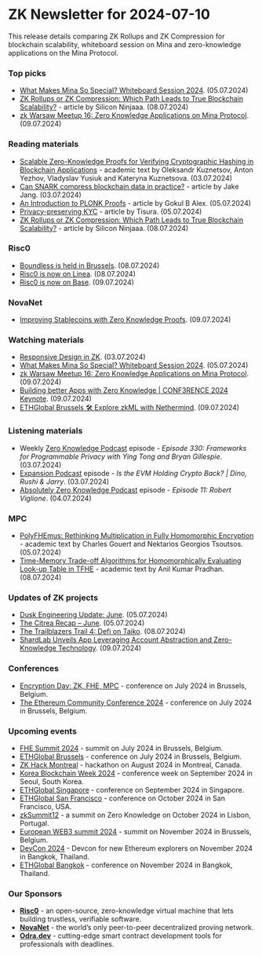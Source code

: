 # ZK Newsletter for 2024-07-10
This release details comparing ZK Rollups and ZK Compression for blockchain scalability, whiteboard session on Mina and zero-knowledge applications on the Mina Protocol.

### Top picks
* [What Makes Mina So Special? Whiteboard Session 2024](https://www.youtube.com/watch?v=-fG0JLtYlJE). (05.07.2024)
* [ZK Rollups or ZK Compression: Which Path Leads to True Blockchain Scalability?](https://medium.com/@silicon-ninjaa/zk-rollups-or-zk-compression-which-path-leads-to-true-blockchain-scalability-7436c2dd7a3f) - article by Silicon Ninjaaa. (08.07.2024)
* [zk Warsaw Meetup 16: Zero Knowledge Applications on Mina Protocol](https://www.youtube.com/watch?v=etpZeX0V7ZY). (09.07.2024)

### Reading materials 
* [Scalable Zero-Knowledge Proofs for Verifying Cryptographic Hashing in Blockchain Applications](https://arxiv.org/pdf/2407.03511) - academic text by Oleksandr Kuznetsov, Anton Yezhov, Vladyslav Yusiuk and Kateryna Kuznetsova. (03.07.2024)
* [Can SNARK compress blockchain data in practice?](https://medium.com/tokamak-network/can-snark-compress-blockchain-data-in-practice-b763f5397332) - article by Jake Jang. (03.07.2024)
* [An Introduction to PLONK Proofs](https://gokulbalex.medium.com/an-introduction-to-plonk-proofs-2611a522f1be) - article by Gokul B Alex. (05.07.2024)
* [Privacy-preserving KYC](https://medium.com/@tisura/privacy-preserving-kyc-57002ab8d3f2) - article by Tisura. (05.07.2024)
* [ZK Rollups or ZK Compression: Which Path Leads to True Blockchain Scalability?](https://medium.com/@silicon-ninjaa/zk-rollups-or-zk-compression-which-path-leads-to-true-blockchain-scalability-7436c2dd7a3f) - article by Silicon Ninjaaa. (08.07.2024)

### Risc0
* [Boundless is held in Brussels](https://x.com/RiscZero/status/1810214611569815990). (08.07.2024)
* [Risc0 is now on Linea](https://x.com/RiscZero/status/1810418492556095823). (08.07.2024)
* [Risc0 is now on Base](https://x.com/RiscZero/status/1810688259871089026). (09.07.2024)

### NovaNet 
* [Improving Stablecoins with Zero Knowledge Proofs](https://www.novanet.xyz/blog/improving-stablecoins-with-zero-knowledge-proofs). (09.07.2024)

### Watching materials
* [Responsive Design in ZK](https://www.youtube.com/watch?v=ySub07pxAL8). (03.07.2024)
* [What Makes Mina So Special? Whiteboard Session 2024](https://www.youtube.com/watch?v=-fG0JLtYlJE). (05.07.2024)
* [zk Warsaw Meetup 16: Zero Knowledge Applications on Mina Protocol](https://www.youtube.com/watch?v=etpZeX0V7ZY). (09.07.2024)
* [Building better Apps with Zero Knowledge | CONF3RENCE 2024 Keynote](https://www.youtube.com/watch?v=KirRhwsgBV8). (09.07.2024)
* [ETHGlobal Brussels 🛠️ Explore zkML with Nethermind](https://www.youtube.com/watch?v=Ofxy2oSioCg). (09.07.2024)

### Listening materials
* Weekly [Zero Knowledge Podcast](https://zeroknowledge.fm/330-2/) episode - *Episode 330: Frameworks for Programmable Privacy with Ying Tong and Bryan Gillespie*. (03.07.2024) 
* [Expansion Podcast](https://www.youtube.com/watch?v=tui2EMi4SD0) episode - *Is the EVM Holding Crypto Back? | Dino, Rushi & Jarry*. (03.07.2024)
* [Absolutely Zero Knowledge Podcast](https://www.youtube.com/watch?v=oHCe2f1MteY/) episode - *Episode 11: Robert Viglione*. (04.07.2024) 

### MPC
* [PolyFHEmus: Rethinking Multiplication in Fully Homomorphic Encryption](https://eprint.iacr.org/2024/1090.pdf) - academic text by Charles Gouert and Nektarios Georgios Tsoutsos. (05.07.2024)
* [Time-Memory Trade-off Algorithms for Homomorphically Evaluating Look-up Table in TFHE](https://eprint.iacr.org/2024/1105.pdf) - academic text by Anil Kumar Pradhan. (08.07.2024)

### Updates of ZK projects
* [Dusk Engineering Update: June](https://dusk.network/news/june-engineering-update/). (05.07.2024)
* [The Citrea Recap – June](https://www.blog.citrea.xyz/june-citrea-recap/). (05.07.2024)
* [The Trailblazers Trail 4: Defi on Taiko](https://taiko.mirror.xyz/D7Z7y46WRHBoT2wb-dujgEtCz4YWCXvKXT8Gize_PeM). (08.07.2024)
* [ShardLab Unveils App Leveraging Account Abstraction and Zero-Knowledge Technology](https://hackernoon.com/shardlab-unveils-app-leveraging-account-abstraction-and-zero-knowledge-technology). (09.07.2024)

### Conferences
* [Encryption Day: ZK, FHE, MPC](https://lu.ma/encrypt) - conference on July 2024 in Brussels, Belgium.
* [The Ethereum Community Conference 2024](https://ethcc.io/) - conference on July 2024 in Brussels, Belgium. 

### Upcoming events
* [FHE Summit 2024](https://twitter.com/FHEOnchain/status/1777666116455911823/photo/1/) - summit on July 2024 in Brussels, Belgium. 
* [ETHGlobal Brussels](https://ethglobal.com/events/brussels) - conference on July 2024 in Brussels, Belgium. 
* [ZK Hack Montreal](https://zk-hack-montreal.devfolio.co/) - hackathon on August 2024 in Montreal, Canada.
* [Korea Blockchain Week 2024](https://koreablockchainweek.com/) - conference week on September 2024 in Seoul, South Korea.
* [ETHGlobal Singapore](https://ethglobal.com/events/singapore2024) - conference on September 2024 in Singapore.
* [ETHGlobal San Francisco](https://ethglobal.com/events/sanfrancisco2024) - conference on October 2024 in San Francisco, USA.
* [zkSummit12](https://www.zksummit.com/) - a summit on Zero Knowledge on October 2024 in Lisbon, Portugal.
* [European WEB3 summit 2024](https://www.web3eurosummit.eu/) - summit on November 2024 in Brussels, Belgium.
* [DevCon 2024](https://devcon.org/) - Devcon for new Ethereum explorers on November 2024 in Bangkok, Thailand.
* [ETHGlobal Bangkok](https://ethglobal.com/events/bangkok) - conference on November 2024 in Bangkok, Thailand. 

### Our Sponsors
* **[Risc0](https://www.risczero.com/)** - an open-source, zero-knowledge virtual machine that lets building trustless, verifiable software.
* **[NovaNet](https://www.novanet.xyz/)** - the world’s only peer-to-peer decentralized proving network.
* **[Odra.dev](https://odra.dev)** - cutting-edge smart contract development tools for professionals with deadlines.

